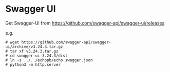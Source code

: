
# Swagger UI

Get Swagger-UI from https://github.com/swagger-api/swagger-ui/releases

e.g.

```
# wget https://github.com/swagger-api/swagger-ui/archive/v3.24.3.tar.gz
# tar xf v3.24.3.tar.gz
# cd swagger-ui-3.24.3/dist
# ln -s ../../echopb/echo.swagger.json
# python3 -m http.server
```